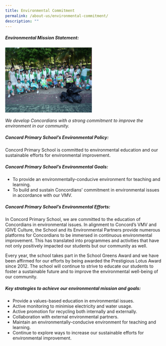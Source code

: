 ```yaml
---
title: Environmental Commitment
permalink: /about-us/environmental-commitment/
description: ""
---
```

##### Environmental Mission Statement: 

<img src="/images/E-club_03.jpeg" 
     style="width:55%">


_We develop Concordians with a strong commitment to improve the environment in our community._

##### Concord Primary School’s Environmental Policy:

Concord Primary School is committed to environmental education and our sustainable efforts for environmental improvement. 

##### Concord Primary School’s Environmental Goals:

*   To provide an environmentally-conducive environment for teaching and learning.
*   To build and sustain Concordians’ commitment in environmental issues in accordance with our VMV.

  

##### Concord Primary School’s Environmental Efforts:

In Concord Primary School, we are committed to the education of Concordians in environmental issues. In alignment to Concord’s VMV and iGIVE Culture, the School and its Environmental Partners provide numerous platforms for Concordians to be immersed in continuous environmental improvement. This has translated into programmes and activities that have not only positively impacted our students but our community as well. 


Every year, the school takes part in the School Greens Award and we have been affirmed for our efforts by being awarded the Prestigious Lotus Award since 2012. The school will continue to strive to educate our students to foster a sustainable future and to improve the environmental well-being of our community. 

  

##### Key strategies to achieve our environmental mission and goals:

    
* Provide a values-based education in environmental issues.
*   Active monitoring to minimise electricity and water usage.
*   Active promotion for recycling both internally and externally.
*   Collaboration with external environmental partners.
*   Maintain an environmentally-conducive environment for teaching and learning.
*   Continue to explore ways to increase our sustainable efforts for environmental improvement.